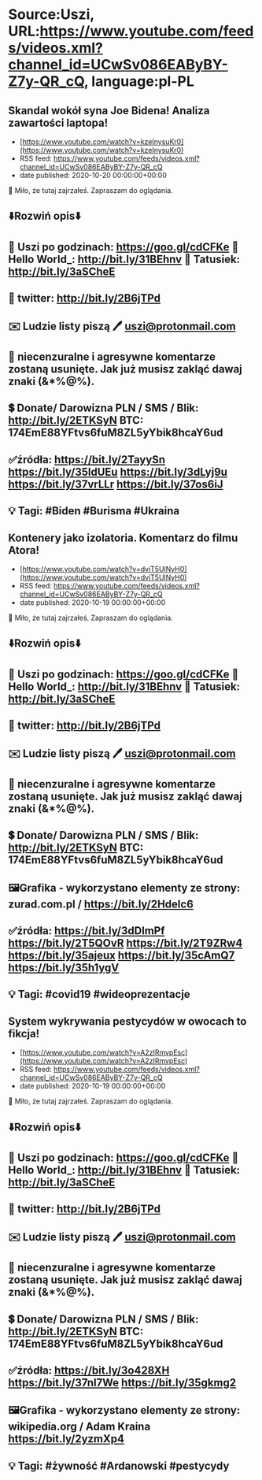 # Source:Uszi, URL:https://www.youtube.com/feeds/videos.xml?channel_id=UCwSv086EAByBY-Z7y-QR_cQ, language:pl-PL

## Skandal wokół syna Joe Bidena! Analiza zawartości laptopa!
 - [https://www.youtube.com/watch?v=kzeInysuKr0](https://www.youtube.com/watch?v=kzeInysuKr0)
 - RSS feed: https://www.youtube.com/feeds/videos.xml?channel_id=UCwSv086EAByBY-Z7y-QR_cQ
 - date published: 2020-10-20 00:00:00+00:00

🤪 Miło, że tutaj zajrzałeś.  Zapraszam do oglądania.

⬇️Rozwiń opis⬇️
------------------------------------------------------------
👀 Uszi po godzinach: https://goo.gl/cdCFKe
👀 Hello World_: http://bit.ly/31BEhnv
👀 Tatusiek: http://bit.ly/3aSCheE
------------------------------------------------------------
👀 twitter: http://bit.ly/2B6jTPd
------------------------------------------------------------
✉️ Ludzie listy piszą 
🖊️ uszi@protonmail.com
------------------------------------------------------------
👺 niecenzuralne i agresywne komentarze zostaną usunięte.  Jak już musisz zakląć dawaj znaki (&*%@%).
------------------------------------------------------------
💲 Donate/ Darowizna
PLN / SMS / Blik: http://bit.ly/2ETKSyN
BTC: 174EmE88YFtvs6fuM8ZL5yYbik8hcaY6ud
---------------------------------------------------------------
✅źródła:
https://bit.ly/2TayySn
https://bit.ly/35ldUEu
https://bit.ly/3dLyj9u
https://bit.ly/37vrLLr
https://bit.ly/37os6iJ
-------------------------------------------------------------
💡 Tagi: #Biden #Burisma #Ukraina
--------------------------------------------------------------

## Kontenery jako izolatoria. Komentarz do filmu Atora!
 - [https://www.youtube.com/watch?v=dviT5UlNyH0](https://www.youtube.com/watch?v=dviT5UlNyH0)
 - RSS feed: https://www.youtube.com/feeds/videos.xml?channel_id=UCwSv086EAByBY-Z7y-QR_cQ
 - date published: 2020-10-19 00:00:00+00:00

🤪 Miło, że tutaj zajrzałeś.  Zapraszam do oglądania.

⬇️Rozwiń opis⬇️
------------------------------------------------------------
👀 Uszi po godzinach: https://goo.gl/cdCFKe
👀 Hello World_: http://bit.ly/31BEhnv
👀 Tatusiek: http://bit.ly/3aSCheE
------------------------------------------------------------
👀 twitter: http://bit.ly/2B6jTPd
------------------------------------------------------------
✉️ Ludzie listy piszą 
🖊️ uszi@protonmail.com
------------------------------------------------------------
👺 niecenzuralne i agresywne komentarze zostaną usunięte.  Jak już musisz zakląć dawaj znaki (&*%@%).
------------------------------------------------------------
💲 Donate/ Darowizna
PLN / SMS / Blik: http://bit.ly/2ETKSyN
BTC: 174EmE88YFtvs6fuM8ZL5yYbik8hcaY6ud
---------------------------------------------------------------
🖼Grafika - wykorzystano elementy ze strony: 
zurad.com.pl / https://bit.ly/2Hdelc6
---------------------------------------------------------------
✅źródła:
https://bit.ly/3dDlmPf
https://bit.ly/2T5QOvR
https://bit.ly/2T9ZRw4
https://bit.ly/35ajeux
https://bit.ly/35cAmQ7
https://bit.ly/35h1ygV
-------------------------------------------------------------
💡 Tagi: #covid19 #wideoprezentacje
--------------------------------------------------------------

## System wykrywania pestycydów w owocach to fikcja!
 - [https://www.youtube.com/watch?v=A2zIRmvpEsc](https://www.youtube.com/watch?v=A2zIRmvpEsc)
 - RSS feed: https://www.youtube.com/feeds/videos.xml?channel_id=UCwSv086EAByBY-Z7y-QR_cQ
 - date published: 2020-10-19 00:00:00+00:00

🤪 Miło, że tutaj zajrzałeś.  Zapraszam do oglądania.

⬇️Rozwiń opis⬇️
------------------------------------------------------------
👀 Uszi po godzinach: https://goo.gl/cdCFKe
👀 Hello World_: http://bit.ly/31BEhnv
👀 Tatusiek: http://bit.ly/3aSCheE
------------------------------------------------------------
👀 twitter: http://bit.ly/2B6jTPd
------------------------------------------------------------
✉️ Ludzie listy piszą 
🖊️ uszi@protonmail.com
------------------------------------------------------------
👺 niecenzuralne i agresywne komentarze zostaną usunięte.  Jak już musisz zakląć dawaj znaki (&*%@%).
------------------------------------------------------------
💲 Donate/ Darowizna
PLN / SMS / Blik: http://bit.ly/2ETKSyN
BTC: 174EmE88YFtvs6fuM8ZL5yYbik8hcaY6ud
---------------------------------------------------------------
✅źródła:
https://bit.ly/3o428XH
https://bit.ly/37nI7We
https://bit.ly/35gkmg2
-------------------------------------------------------------
🖼Grafika - wykorzystano elementy ze strony: 
wikipedia.org / Adam Kraina
https://bit.ly/2yzmXp4
-------------------------------------------------------------
💡 Tagi: #żywność #Ardanowski #pestycydy
--------------------------------------------------------------

